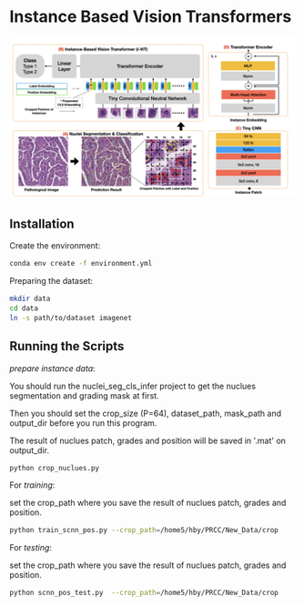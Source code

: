 # Instance Based Vision Transformers

![ViT](./static/model.jpeg)


## Installation

Create the environment:

```bash
conda env create -f environment.yml
```

Preparing the dataset:

```bash
mkdir data
cd data
ln -s path/to/dataset imagenet
```

## Running the Scripts

 *prepare instance data*: 
 
 You should run the nuclei_seg_cls_infer project to get the nuclues segmentation and grading mask at first.
 
 Then you should set the crop_size (P=64), dataset_path, mask_path and output_dir before you run this program.
 
 The result of nuclues patch, grades and position will be saved in '.mat' on output_dir.
```bash
python crop_nuclues.py 
```



For *training*:

set the crop_path where you save the result of nuclues patch, grades and position.
```bash
python train_scnn_pos.py --crop_path=/home5/hby/PRCC/New_Data/crop
```

For *testing*:

set the crop_path where you save the result of nuclues patch, grades and position.
```bash
python scnn_pos_test.py  --crop_path=/home5/hby/PRCC/New_Data/crop
```


